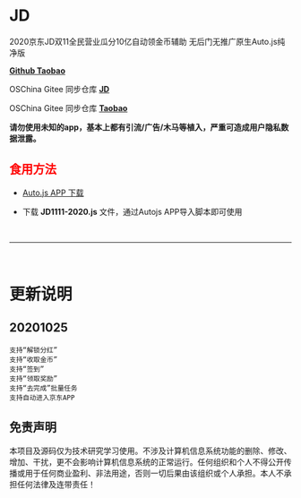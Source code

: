 # JD
2020京东JD双11全民营业瓜分10亿自动领金币辅助 无后门无推广原生Auto.js纯净版

[**Github Taobao**](https://github.com/roceys/Taobao)

OSChina Gitee 同步仓库 [**JD**](https://gitee.com/roceys/JD)

OSChina Gitee 同步仓库 [**Taobao**](https://gitee.com/roceys/Taobao)

**请勿使用未知的app，基本上都有引流/广告/木马等植入，严重可造成用户隐私数据泄露。**

## <font color="red">食用方法</font>
- [Auto.js APP 下载](https://github.com/github-h/Auto.js/releases/tag/V4.1.1.Alpha2)

- 下载 **JD1111-2020.js** 文件，通过Autojs APP导入脚本即可使用

<br>

---

<br>

# 更新说明

## 20201025
    支持“解锁分红”
    支持“收取金币”
    支持“签到”
    支持“领取奖励”
    支持“去完成”批量任务
    支持自动进入京东APP

## 免责声明

本项目及源码仅为技术研究学习使用。不涉及计算机信息系统功能的删除、修改、增加、干扰，更不会影响计算机信息系统的正常运行。任何组织和个人不得公开传播或用于任何商业盈利、非法用途，否则一切后果由该组织或个人承担。本人不承担任何法律及连带责任！